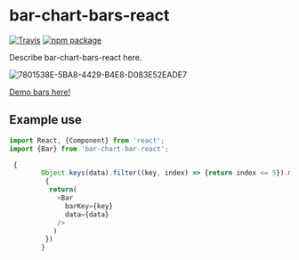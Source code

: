 # bar-chart-bars-react

[![Travis][build-badge]][build]
[![npm package][npm-badge]][npm]


Describe bar-chart-bars-react here.

[build-badge]: https://img.shields.io/travis/user/repo/master.png?style=flat-square
[build]: https://travis-ci.org/user/repo

[npm-badge]: https://img.shields.io/npm/v/npm-package.png?style=flat-square
[npm]: https://www.npmjs.org/package/npm-package

![7801538E-5BA8-4429-B4E8-D083E52EADE7](https://user-images.githubusercontent.com/80990739/129467799-2a862bd2-97bd-46ca-996e-19713fd906bb.jpeg)

[Demo bars here!](https://github.com/annes-github/bar-chart-bar-react/index.html)


## Example use

```javascript
import React, {Component} from 'react';
import {Bar} from 'bar-chart-bar-react';

 {
        Object.keys(data).filter((key, index) => {return index <= 5}).map(key =>
         {
          return(
            <Bar 
              barKey={key}
              data={data}
            />
           )
         })
        }
        
 
